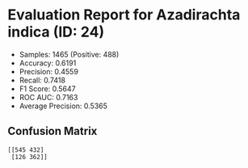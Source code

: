 # Evaluation Report for Azadirachta indica (ID: 24)
- Samples: 1465 (Positive: 488)
- Accuracy: 0.6191
- Precision: 0.4559
- Recall: 0.7418
- F1 Score: 0.5647
- ROC AUC: 0.7163
- Average Precision: 0.5365

## Confusion Matrix
```
[[545 432]
 [126 362]]
```